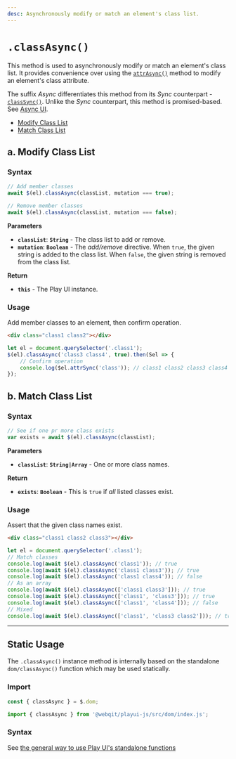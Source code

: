 ```yaml
---
desc: Asynchronously modify or match an element's class list.
---
```

# `.classAsync()`

This method is used to asynchronously modify or match an element's class list. It provides convenience over using the [`attrAsync()`](../attrAsync) method to modify an element's class attribute.

The suffix *Async* differentiates this method from its *Sync* counterpart - [`classSync()`](../classSync). Unlike the *Sync* counterpart, this method is promised-based. See [Async UI](../../overview#meet-async-ui).

+ [Modify Class List](#a-modify-class-list)
+ [Match Class List](#b-match-class-list)

## a. Modify Class List

### Syntax

```js
// Add member classes
await $(el).classAsync(classList, mutation === true);

// Remove member classes
await $(el).classAsync(classList, mutation === false);
```

**Parameters**

+ **`classList`**: **`String`** - The class list to add or remove.
+ **`mutation`**: **`Boolean`** - The *add/remove* directive. When `true`, the given string is added to the class list. When `false`, the given string is removed from the class list.

**Return**

+ **`this`** - The Play UI instance.

### Usage

Add member classes to an element, then confirm operation.

```html
<div class="class1 class2"></div>
```

```js
let el = document.querySelector('.class1');
$(el).classAsync('class3 class4', true).then(Sel => {
    // Confirm operation
    console.log($el.attrSync('class')); // class1 class2 class3 class4
});
```

## b. Match Class List

### Syntax

```js
// See if one pr more class exists
var exists = await $(el).classAsync(classList);
```

**Parameters**

+ **`classList`**: **`String|Array`** - One or more class names.

**Return**

+ **`exists`**: **`Boolean`** - This is `true` if *all* listed classes exist.

### Usage

Assert that the given class names exist.

```html
<div class="class1 class2 class3"></div>
```

```js
let el = document.querySelector('.class1');
// Match classes
console.log(await $(el).classAsync('class1')); // true
console.log(await $(el).classAsync('class1 class3')); // true
console.log(await $(el).classAsync('class1 class4')); // false
// As an array
console.log(await $(el).classAsync(['class1 class3'])); // true
console.log(await $(el).classAsync(['class1', 'class3'])); // true
console.log(await $(el).classAsync(['class1', 'class4'])); // false
// Mixed
console.log(await $(el).classAsync(['class1', 'class3 class2'])); // true
```

------

## Static Usage

The `.classAsync()` instance method is internally based on the standalone `dom/classAsync()` function which may be used statically.

### Import

```js
const { classAsync } = $.dom;
```
```js
import { classAsync } from '@webqit/playui-js/src/dom/index.js';
```

### Syntax

See [the general way to use Play UI's standalone functions](../../../overview#use-as-descrete-utilities)